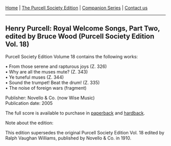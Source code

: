 [Home](/index.md)  |  [The Purcell Society Edition](/purcell-society-edition.md)  |  [Companion Series](/purcell-society-companion-series.md)  |  [Contact us](/contact-us.md)

***  

## Henry Purcell: Royal Welcome Songs, Part Two, edited by Bruce Wood (Purcell Society Edition Vol. 18)  

Purcell Society Edition Volume 18 contains the following works:  

•	From those serene and rapturous joys (Z. 326)  
•	Why are all the muses mute? (Z. 343)  
•	Ye tuneful muses (Z. 344)  
•	Sound the trumpet! Beat the drum! (Z. 335)  
•	The noise of foreign wars (fragment)  

Publisher: Novello & Co. (now Wise Music)  
Publication date: 2005  

The full score is available to purchase in [paperback](https://www.musicroom.com/product/musnov151018/purcell-society-volume-18.aspx) and [hardback](https://www.musicroom.com/product/musnov151018-01/purcell-society-volume-18.aspx).

Note about the edition:  

This edition supersedes the original Purcell Society Edition Vol. 18 edited by Ralph Vaughan Williams, published by Novello & Co. in 1910.
